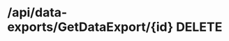 #  /api/data-exports/GetDataExport/{id} DELETE

<api-endpoint openapi-path="../../specifications/swagger.json" method="DELETE" endpoint="/api/data-exports/GetDataExport/{id}"/>